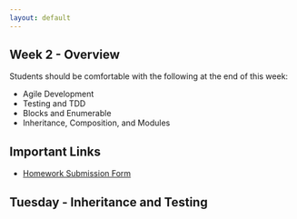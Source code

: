 ```yaml
---
layout: default
---
```


## Week 2 - Overview

Students should be comfortable with the following at the end of this week:

* Agile Development
* Testing and TDD
* Blocks and Enumerable
* Inheritance, Composition, and Modules


## Important Links

* [Homework Submission Form](http://goo.gl/forms/2Gki2xhdO6)


## Tuesday - Inheritance and Testing

<!--

**Problem of the Day:** [Vehicle Inheritance](https://github.com/masonfmatthews/rails_assignments/tree/master/exercises/vehicle_inheritance)

* Random Items
  * `attr_reader`, `attr_accessor`
  * Splat operator (`*`)
  * predicate methods `?`
  * Mac spaces
  * What does `puts` return?
  * What does an `=` call return?
  * Exclusive OR (`^`)
* Inheritance
  * Exploration: Start with Float object.  Explore superclasses and classes.
  * Explain how the exception problem was solved over the weekend.
  * Begin in-class work on Vehicle exercise.
* Exceptions
  * Example code: divide by zero in a method
  * Catching exceptions (`begin ... rescue ... end`)
  * Raising exceptions yourself
  * Inventing exception classes
* Gems
  * `gem list`
  * `gem install`
* Testing
  * Show tests for the Vehicle class. Use code already built.
  * Build out "12 Days of Christmas" for its test suite.
  * Sliming
* Git
  * Reason: Sharing code with others
  * `git clone`
  * `.gitignore` files
  * Forking
  * GitHub collaborators
  * `git pull`

#### Lecture Notes/Links

* [Class Video](http://youtu.be/iU10DSFwhnw)
* Extra inheritance exercise: [National Expressions](https://github.com/masonfmatthews/rails_assignments/tree/master/unused/exercises/national_expressions)

#### Evening Reading

* [Pro Git Ch. 2.5](http://git-scm.com/book/en/v2/Git-Basics-Working-with-Remotes)

#### Assignment - IN PAIRS

Begin [Battleship](https://github.com/tiyd-rails-2015-08/battleship).  Get tests 01-18 to pass.


## Wednesday - Modules and Composition

* Human Learning: Feedback Cycles and Agile Development
  * ON BOARD: Iteration
  * DIAGRAM: Feedback cycles of escalating size.
  * ON BOARD: Feedback loops:
    * Project post-mordems
    * Iteration retrospectives
    * Frequent client meetings
    * Daily standups
    * Run code and tests often, ideally after every change.
    * Pair programming
* Random topics
  * You can return objects when true/false is expected (e.g. `ship.fire_at(x, y)`)
  * Ternary operator (e.g. `object.is_true? ? "Yes" : "No" `)
  * Class variables - DON'T
* OO: `public` vs `private`
  * Example: Daisy is a Builder.  She has many steps she takes to build a house.
  * We don't want to micromanage her and tell her HOW to build the house; we just want to tell her to build it and let her figure out the details.
  * Tell, don't ask
* Inheritance - is-a

**Problem of the Day 1:** [Vehicle Modules](https://github.com/masonfmatthews/rails_assignments/tree/master/exercises/vehicle_modules)

* Modules - acts-like-a/has-a-role
  * Also, use of modules for namespacing
  * Example: IronYard module with Instructor and Student classes.  Iron Yard students don't sleep, but a Student outside the module does.
  * Example: Bass.
    * Make two classes with the same name.  One for the fish and one for the instrument.
    * Each should have a `maximum_length` method, but they should return different things
    * You should also be able to call `Fish::PHYLUM` and get back `"Chordata"`

**Problem of the Day 2:** [Vehicle Composition](https://github.com/masonfmatthews/rails_assignments/tree/master/exercises/vehicle_composition)

* Composition - has-a
  * Sometimes you don't want the class itself know how to do everything that is asked of it.  Instead, you want the class to be able to ask its components to answer questions for it.

#### Lecture Notes/Links

* [Class Video]()

#### Evening Reading

* [Article on Pair Programming Styles](http://articles.coreyhaines.com/posts/thoughts-on-pair-programming/)

#### Assignment - IN PAIRS

Continue [Battleship](https://github.com/tiyd-rails-2015-08/battleship).  Get tests 19-31 to pass.


## Thursday - Regex, Enumerable, and Blocks

**Problem of the Day:** [Find Names](https://github.com/masonfmatthews/rails_assignments/tree/master/exercises/find_names)

* Human Learning
  * ON BOARD: Try to solve a problem before being taught how to do it.
* Debugging
  * Read the error messages
  * Squint and think hard
  * `puts` statements
  * `byebug`
* Random topics
  * Show how easy refactoring is with good tests.  Move arrays out to methods.
  * Don't overdo it on instance variables
  * Keyword arguments
  * Monkey Patching: Change a string to add `.to_pig_latin`
  * Calling private methods with `.send()`
  * Arrays as stacks and queues (`.push(thing)`, `.pop`, `.unshift(thing)`, `.shift`)
* Regex
  * [XKCD on Regular Expressions](https://xkcd.com/1171/)
  * Example: Does a string store a number?
  * `\d`
  * `*`, `+`
  * `\A`, `\z` OR `^`, `$`
  * Example: Does a string store an IP address?
  * `()`
  * `[]`
  * `|`
  * `{1, 3}`
  * Literals
  * Example: Does a string contain a person's name?
  * `\w`
  * `\s`
  * `\W`, `\D`, `\S`
  * Example: Does a string contain a phone number?
  * `?`
  * In your spare time: how about email addresses?
* Using regex in Ruby
  * `.match`
  * `.scan`, `.sub`, `.gsub`
* Enumerable
  * `.each`
  * `.each_with_index`
  * `.map`
  * `.select` / `.reject`
  * `.all?` / `.any?`
  * `.reduce`
* Inline blocks (e.g. `array.map {|a| a.class}` instead of `do ... end`)

#### Lecture Notes/Links

* [Class Video]()
* [Regular Expression Testing Site](http://www.rubular.com)
* [RegexOne - a great regex tutorial](http://regexone.com/)
* [Extreme Regex Tips for Ruby](http://idiosyncratic-ruby.com/11-regular-extremism.html)

#### Evening Reading

* [Blocks and Procs](http://www.reactive.io/tips/2008/12/21/understanding-ruby-blocks-procs-and-lambdas/) - Only required down through "Procedures, AKA, Procs."  Read "Lambdas" and beyond if you dare.


#### Assignment - IN PAIRS

Complete [Battleship](https://github.com/tiyd-rails-2015-08/battleship).  Get all tests to pass.


## Friday - Test-Driven Development

**Problem of the Day:** [OddArray](https://github.com/masonfmatthews/rails_assignments/tree/master/exercises/odd_array_with_tdd)

* Agile
  * ON BOARD: Estimating is hard.
* Blocks/Procs/Lambdas/Methods
  * Methods as objects
    * `m = method(:my_method)`
    * `m.call`
  * Blocks
    * Code snippets that we pass to things like `.each` or `.map`
    * Passed in to a method using `{}` or `do ... end`
    * `yield` to a block inside a method
  * Procs
    * Crystalized blocks
    * `p = Proc.new {...block_stuff...}`
    * Passed in to a method using `method(&p)`
    * Called from within the method with `parameter.call`
  * Lambdas
    * Procs with their own scope on the call stack
    * `return` is limited to returning from just the lambda, not the method calling the lambda.
* TDD
  * Four steps:
    * Write a test which tests one (isolated) new behavior
    * Make sure your new test fails
    * Write code to make your test pass
    * Refactor while keeping all tests passing
  * Run through example TDD with ye olde [Albums and Artists](https://github.com/masonfmatthews/rails_assignments/tree/master/exercises/albums_and_artists).
  * `assert_in_delta`
* Human Learning: Estimating is hard.

#### Lecture Notes/Links

* [Class Video]()

### Evening Reading

* [Estimating Games](w2-4/estimating_games.pdf)

## Weekend Assignment

[Employee Reviews](https://github.com/tiyd-rails-2015-08/employee_reviews)


-->
